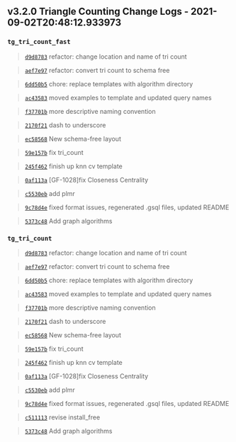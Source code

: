 
## v3.2.0 Triangle Counting Change Logs - 2021-09-02T20:48:12.933973

### `tg_tri_count_fast`

> [`d9d8783`](https://github.com/tigergraph/gsql-graph-algorithms/commit/d9d87831becace9b3c582688ac4864dfecf78f12) refactor: change location and name of tri count

> [`aef7e97`](https://github.com/tigergraph/gsql-graph-algorithms/commit/aef7e97691b06f002723833bca1da8cb18658653) refactor: convert tri count to schema free

> [`6dd50b5`](https://github.com/tigergraph/gsql-graph-algorithms/commit/6dd50b50466d31ffa0b18fe571eb40f299d6e353) chore: replace templates with algorithm directory

> [`ac43583`](https://github.com/tigergraph/gsql-graph-algorithms/commit/ac435831c1e0f8a254f52dfa1390d2e3b48f161f) moved examples to template and updated query names

> [`f37701b`](https://github.com/tigergraph/gsql-graph-algorithms/commit/f37701be48f14093bc2e82c078c152124de35fd6) more descriptive naming convention

> [`2170f21`](https://github.com/tigergraph/gsql-graph-algorithms/commit/2170f218a86c28359ebfdeb90e35749ba0794d1f) dash to underscore

> [`ec58568`](https://github.com/tigergraph/gsql-graph-algorithms/commit/ec58568cdd7e608bd7af13d6bce2eaf781c9798f) New schema-free layout

> [`59e157b`](https://github.com/tigergraph/gsql-graph-algorithms/commit/59e157b7d31446e0fb2837fd45a4c2a6d5aea250) fix tri_count

> [`245f462`](https://github.com/tigergraph/gsql-graph-algorithms/commit/245f462df49aceb3afc09d68d65c2a7f81c4da4c) finish up knn cv template

> [`0af113a`](https://github.com/tigergraph/gsql-graph-algorithms/commit/0af113ab6628b6a724101d6fee39f70bb58f0451) [GF-1028]fix Closeness Centrality

> [`c5530eb`](https://github.com/tigergraph/gsql-graph-algorithms/commit/c5530eb68c9753a628e969c7168fd9d7ae3ec392) add plmr

> [`9c78d4e`](https://github.com/tigergraph/gsql-graph-algorithms/commit/9c78d4ebb9ede34f286a8887f230d57f6a30568f) fixed format issues, regenerated .gsql files, updated README

> [`5373c48`](https://github.com/tigergraph/gsql-graph-algorithms/commit/5373c482fc2bda5c0d5582e6349559aba18c36be) Add graph algorithms

### `tg_tri_count`

> [`d9d8783`](https://github.com/tigergraph/gsql-graph-algorithms/commit/d9d87831becace9b3c582688ac4864dfecf78f12) refactor: change location and name of tri count

> [`aef7e97`](https://github.com/tigergraph/gsql-graph-algorithms/commit/aef7e97691b06f002723833bca1da8cb18658653) refactor: convert tri count to schema free

> [`6dd50b5`](https://github.com/tigergraph/gsql-graph-algorithms/commit/6dd50b50466d31ffa0b18fe571eb40f299d6e353) chore: replace templates with algorithm directory

> [`ac43583`](https://github.com/tigergraph/gsql-graph-algorithms/commit/ac435831c1e0f8a254f52dfa1390d2e3b48f161f) moved examples to template and updated query names

> [`f37701b`](https://github.com/tigergraph/gsql-graph-algorithms/commit/f37701be48f14093bc2e82c078c152124de35fd6) more descriptive naming convention

> [`2170f21`](https://github.com/tigergraph/gsql-graph-algorithms/commit/2170f218a86c28359ebfdeb90e35749ba0794d1f) dash to underscore

> [`ec58568`](https://github.com/tigergraph/gsql-graph-algorithms/commit/ec58568cdd7e608bd7af13d6bce2eaf781c9798f) New schema-free layout

> [`59e157b`](https://github.com/tigergraph/gsql-graph-algorithms/commit/59e157b7d31446e0fb2837fd45a4c2a6d5aea250) fix tri_count

> [`245f462`](https://github.com/tigergraph/gsql-graph-algorithms/commit/245f462df49aceb3afc09d68d65c2a7f81c4da4c) finish up knn cv template

> [`0af113a`](https://github.com/tigergraph/gsql-graph-algorithms/commit/0af113ab6628b6a724101d6fee39f70bb58f0451) [GF-1028]fix Closeness Centrality

> [`c5530eb`](https://github.com/tigergraph/gsql-graph-algorithms/commit/c5530eb68c9753a628e969c7168fd9d7ae3ec392) add plmr

> [`9c78d4e`](https://github.com/tigergraph/gsql-graph-algorithms/commit/9c78d4ebb9ede34f286a8887f230d57f6a30568f) fixed format issues, regenerated .gsql files, updated README

> [`c511113`](https://github.com/tigergraph/gsql-graph-algorithms/commit/c511113ac0052fde8c12ce70d7da95155ef1bfbd) revise install_free

> [`5373c48`](https://github.com/tigergraph/gsql-graph-algorithms/commit/5373c482fc2bda5c0d5582e6349559aba18c36be) Add graph algorithms
